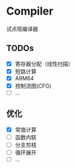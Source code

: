 # Compiler

试点班编译器

## TODOs

- [x] 寄存器分配（线性扫描）
- [x] 短路计算
- [x] ARM64
- [x] 控制流图(CFG)
- [ ] ...

## 优化

- [x] 常值计算
- [ ] 函数内联
- [ ] 分支剪枝
- [ ] 循环展开
- [ ] ...
